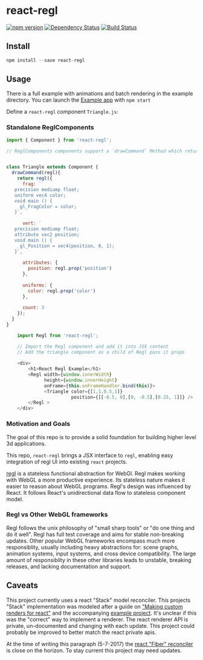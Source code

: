 # react-regl

[![npm version](https://badge.fury.io/js/react-regl.svg)](https://badge.fury.io/js/react-regl)
[![Dependency Status](https://david-dm.org/kevzettler/react-regl.svg)](https://david-dm.org/kevzettler/react-regl)
[![Build Status](https://travis-ci.org/kevzettler/react-regl.svg?branch=master)](https://travis-ci.org/kevzettler/react-regl)

## Install

```javascript
npm install --save react-regl
```

## Usage

There is a full example with animations and batch rendering in the example directory. You can launch the [Example app](example/src/index.js) with `npm start`

Define a `react-regl` component `Triangle.js`:

### Standalone ReglComponents
```javascript
import { Component } from 'react-regl';

// ReglComponents components support a `drawCommand` Method which return a regl draw command


class Triangle extends Component {
  drawCommand(regl){
    return regl({
      frag: `
   precision mediump float;
   uniform vec4 color;
   void main () {
     gl_FragColor = color;
   }`,
      
      vert: `
   precision mediump float;
   attribute vec2 position;
   void main () {
     gl_Position = vec4(position, 0, 1);
   }`,
      
      attributes: {
        position: regl.prop('position')
      },
      
      uniforms: {
        color: regl.prop('color')
      },
      
      count: 3
    });
  }
}
```

```javascript
    import Regl from 'react-regl';

    // Import the Regl component and add it into JSX content
    // Add the triangle component as a child of Regl pass it props
    
    <div>
        <h1>React Regl Example</h1>
        <Regl width={window.innerWidth}
              height={window.innerHeight}
              onFrame={this.onFrameHandler.bind(this)}>
              <Triangle color={[1,1,0.5,1]}
                        position={[[-0.5, 0],[0, -0.5],[0.25, 1]]} />
        </Regl >
    </div>
```

### Motivation and Goals
The goal of this repo is to provide a solid foundation for building higher level 3d applications.

This repo, `react-regl` brings a JSX interface to `regl`, enabling easy integration of regl UI into existing `react` projects. 

[regl](http://regl.party/) is a stateless functional abstraction for WebGl. Regl makes working with WebGL a more productive experience. Its stateless nature makes it easier to reason about WebGL programs. Regl's design was influenced by React. It follows React's unidirectional data flow to stateless component model.

### Regl vs Other WebGL frameworks
Regl follows the unix philosophy of "small sharp tools" or "do one thing and do it well". Regl has full test coverage and aims for stable non-breaking updates. Other popular WebGL frameworks encompass much more responsiblity, usually including heavy abstractions for: scene graphs, animation systems, input systems, and cross device compatibility. The large amount of responsiblity in these other libraries leads to unstable, breaking releases, and lacking documentation and support.

## Caveats

This project currently uses a react "Stack" model reconciler. This projects "Stack" implementation was modeled after a guide on ["Making custom renders for react"](https://goshakkk.name/react-custom-renderers/) and the accompanying [example project](https://github.com/goshakkk/pabla). It's unclear if this was the "correct" way to implement a renderer. The react renderer API is private, un-documented and changing with each update. This project could probably be improved to better match the react private apis.

At the time of writing this paragraph (5-7-2017) the [react "Fiber" reconciler](https://github.com/acdlite/react-fiber-architecture) is close on the horizon. To stay current this project may need updates.

